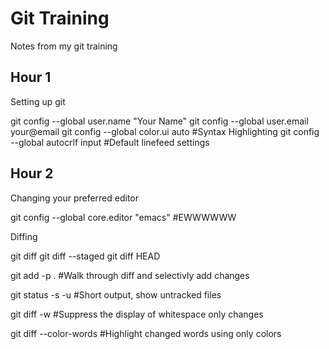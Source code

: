Git Training
============

Notes from my git training

Hour 1
------

Setting up git

  git config --global user.name "Your Name"
  git config --global user.email your@email
  git config --global color.ui auto  #Syntax Highlighting
  git config --global autocrlf input  #Default linefeed settings

Hour 2
------

Changing your preferred editor

  git config --global core.editor "emacs"   #EWWWWWW

Diffing

  git diff
  git diff --staged
  git diff HEAD

  git add -p  .  #Walk through diff and selectivly add changes

  git status -s -u  #Short output, show untracked files
 
  git diff -w  #Suppress the display of whitespace only changes

  git diff --color-words #Highlight changed words using only colors
